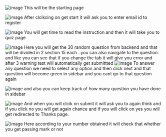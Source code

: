 ![image](https://github.com/preyash-dw/quizRepo/assets/122265433/5bd27f21-6e75-448e-a582-053a5f32d769)
This will be the starting page

![image](https://github.com/preyash-dw/quizRepo/assets/122265433/372f1109-9d64-4196-95e5-2e011c4c689c)
After clcikcing on get start it will ask you to enter email id to register

![image](https://github.com/preyash-dw/quizRepo/assets/122265433/152bd025-ed40-45cc-9a6a-1c67bb003fb5)
You will get time to read the instruction and then it will take you to quiz page 

![image](https://github.com/preyash-dw/quizRepo/assets/122265433/7a4211fb-599a-4f11-98ad-f92ded047d72)
Here you will get the 30 random question from backend and that will be divided in 2 section 15 each ..you can also navigate to the question. and like you can see that if you change the tab it will give you error and after 3 warning test will automatically get submittted
![image](https://github.com/preyash-dw/quizRepo/assets/122265433/b72a8caf-9b0c-4085-8d6a-3c78ffd30fe0)
To answer any question we need to select any option and then click next and that question will become green in sidebar and you cant go to that question again

![image](https://github.com/preyash-dw/quizRepo/assets/122265433/1d721698-2775-4e08-82ec-11d433947a40)
and also you can keep track of how many question you have done in sidebar 

![image](https://github.com/preyash-dw/quizRepo/assets/122265433/7633606b-084c-4444-8ff3-07b1f9e44013)
And when you will clcik on submit it will ask you to again think and if you click no you will get again chance and if you will click on yes you will get redirected to Thanks page.

![image](https://github.com/preyash-dw/quizRepo/assets/122265433/6cbd3c80-2c06-4c33-a397-36247a042a9d)
Here according to your number obtained it will check that whether you get passing mark or not 
